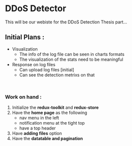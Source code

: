 # DDoS Detector

This will be our webiste for the DDoS Detection Thesis part...
<br/>

## **Initial Plans :**

-   Visualization
    -   The info of the log file can be seen in charts formats
    -   The visualization of the stats need to be meaningful
-   Response on log files
    -   Can upload log files [initial]
    -   Can see the detection metrixs on that

<br/>

### **Work on hand :**

1. Initialize the **redux-toolkit** and **redux-store**
2. Have the **home page** as the following
    - nav menu in the left
    - notification menu at the tight top
    - have a top header
3. Have **adding files** option
4. Have the **datatable and pagination**
